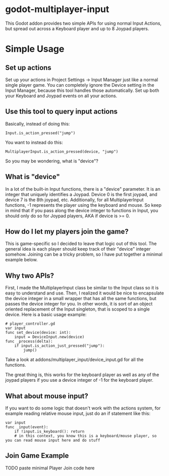 # godot-multiplayer-input
This Godot addon provides two simple APIs for using normal Input Actions, but spread out across a Keyboard player and up to 8 Joypad players.


# Simple Usage

## Set up actions
Set up your actions in Project Settings -> Input Manager just like a normal single player game.
You can completely ignore the Device setting in the Input Manager, because this tool handles those automatically.
Set up both your Keyboard and Joypad events on all your actions.

## Use this tool to query input actions
Basically, instead of doing this:

```
Input.is_action_pressed("jump")
```

You want to instead do this:

```
MultiplayerInput.is_action_pressed(device, "jump")
```

So you may be wondering, what is "device"?

## What is "device"
In a lot of the built-in Input functions, there is a "device" parameter.
It is an integer that uniquely identifies a Joypad.
Device 0 is the first joypad, and device 7 is the 8th joypad, etc.
Additionally, for all MultiplayerInput functions, -1 represents the player using the keyboard and mouse.
So keep in mind that if you pass along the device integer to functions in Input, you should only do so for Joypad players, AKA if device is >= 0.

## How do I let my players join the game?
This is game-specific so I decided to leave that logic out of this tool.
The general idea is each player should keep track of their "device" integer somehow.
Joining can be a tricky problem, so I have put together a minimal example below.

## Why two APIs?
First, I made the MultiplayerInput class be similar to the Input class so it is easy to understand and use.
Then, I realized it would be nice to encapsulate the device integer in a small wrapper that has all the same functions, but passes the device integer for you.
In other words, it is sort of an object oriented replacement of the Input singleton, that is scoped to a single device.
Here is a basic usage example:

```
# player_controller.gd
var input
func set_device(device: int):
    input = DeviceInput.new(device)
func _process(delta):
    if input.is_action_just_pressed("jump"):
        jump()
```

Take a look at addons/multiplayer_input/device_input.gd for all the functions.

The great thing is, this works for the keyboard player as well as any of the joypad players if you use a device integer of -1 for the keyboard player.

## What about mouse input?
If you want to do some logic that doesn't work with the actions system, for example reading relative mouse input, just do an if statement like this:

```
var input
func _input(event):
    if !input.is_keyboard(): return
    # in this context, you know this is a keyboard/mouse player, so you can read mouse input here and do stuff
```

## Join Game Example
TODO paste minimal Player Join code here
